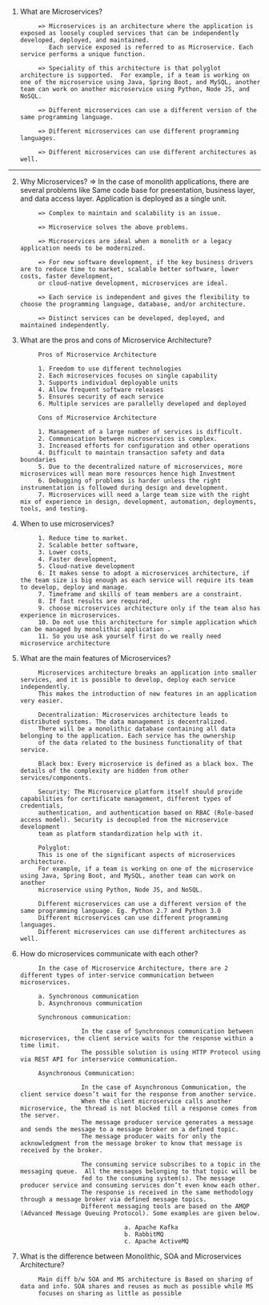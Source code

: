 1. What are Microservices?

            => Microservices is an architecture where the application is exposed as loosely coupled services that can be independently developed, deployed, and maintained.
               Each service exposed is referred to as Microservice. Each service performs a unique function.

            => Speciality of this architecture is that polyglot architecture is supported.  For example, if a team is working on one of the microservice using Java, Spring Boot, and MySQL, another team can work on another microservice using Python, Node JS, and NoSQL. 

            => Different microservices can use a different version of the same programming language.

            => Different microservices can use different programming languages.

            => Different microservices can use different architectures as well.
--------------------------------------------------------------------------------------------------------------------------------------
2. Why Microservices?
            => In the case of monolith applications, there are several problems like
               Same code base for presentation, business layer, and data access layer. Application is deployed as a single unit.

            => Complex to maintain and scalability is an issue.

            => Microservice solves the above problems. 

            => Microservices are ideal when a monolith or a legacy application needs to be modernized. 

            => For new software development, if the key business drivers are to reduce time to market, scalable better software, lower costs, faster development, 
            or cloud-native development, microservices are ideal.

            => Each service is independent and gives the flexibility to choose the programming language, database, and/or architecture.

            => Distinct services can be developed, deployed, and maintained independently.

3. What are the pros and cons of Microservice Architecture?
 
            Pros of Microservice Architecture

            1. Freedom to use different technologies
            2. Each microservices focuses on single capability
            3. Supports individual deployable units
            4. Allow frequent software releases
            5. Ensures security of each service
            6. Multiple services are parallelly developed and deployed

            Cons of Microservice Architecture
            
            1. Management of a large number of services is difficult.
            2. Communication between microservices is complex.
            3. Increased efforts for configuration and other operations
            4. Difficult to maintain transaction safety and data boundaries
            5. Due to the decentralized nature of microservices, more microservices will mean more resources hence high Investment
            6. Debugging of problems is harder unless the right instrumentation is followed during design and development.
            7. Microservices will need a large team size with the right mix of experience in design, development, automation, deployments, tools, and testing.

4. When to use microservices?

            
            1. Reduce time to market.
            2. Scalable better software, 
            3. Lower costs, 
            4. Faster development, 
            5. Cloud-native development 
            6. It makes sense to adopt a microservices architecture, if the team size is big enough as each service will require its team to develop, deploy and manage. 
            7. Timeframe and skills of team members are a constraint. 
            8. If fast results are required,
            9. choose microservices architecture only if the team also has experience in microservices.
            10. Do not use this architecture for simple application which can be managed by monolithic application . 
            11. So you use ask yourself first do we really need microservice architecture 

5. What are the main features of Microservices?
 
            Microservices architecture breaks an application into smaller services, and it is possible to develop, deploy each service independently. 
            This makes the introduction of new features in an application very easier. 

            Decentralization: Microservices architecture leads to distributed systems. The data management is decentralized. 
            There will be a monolithic database containing all data belonging to the application. Each service has the ownership 
            of the data related to the business functionality of that service.

            Black box: Every microservice is defined as a black box. The details of the complexity are hidden from other services/components.

            Security: The Microservice platform itself should provide capabilities for certificate management, different types of credentials, 
            authentication, and authentication based on RBAC (Role-based access model). Security is decoupled from the microservice development 
            team as platform standardization help with it.

            Polyglot:
            This is one of the significant aspects of microservices architecture.
            For example, if a team is working on one of the microservice using Java, Spring Boot, and MySQL, another team can work on another 
            microservice using Python, Node JS, and NoSQL. 

            Different microservices can use a different version of the same programming language. Eg. Python 2.7 and Python 3.0
            Different microservices can use different programming languages.
            Different microservices can use different architectures as well.

6. How do microservices communicate with each other?
            
            In the case of Microservice Architecture, there are 2 different types of inter-service communication between microservices.

            a. Synchronous communication
            b. Asynchronous communication

            Synchronous communication:
            
                        In the case of Synchronous communication between microservices, the client service waits for the response within a time limit. 
                        The possible solution is using HTTP Protocol using via REST API for interservice communication.

            Asynchronous Communication:

                        In the case of Asynchronous Communication, the client service doesn’t wait for the response from another service. 
                        When the client microservice calls another microservice, the thread is not blocked till a response comes from the server. 
                        The message producer service generates a message and sends the message to a message broker on a defined topic. 
                        The message producer waits for only the acknowledgment from the message broker to know that message is received by the broker. 

                        The consuming service subscribes to a topic in the messaging queue.  All the messages belonging to that topic will be 
                        fed to the consuming system(s). The message producer service and consuming services don’t even know each other. 
                        The response is received in the same methodology through a message broker via defined message topics.
                        Different messaging tools are based on the AMQP (Advanced Message Queuing Protocol). Some examples are given below.

                                    a. Apache Kafka
                                    b. RabbitMQ
                                    c. Apache ActiveMQ

7. What is the difference between Monolithic, SOA and Microservices Architecture?

            Main diff b/w SOA and MS architecture is Based on sharing of data and info. SOA shares and reuses as much as possible while MS 
            focuses on sharing as little as possible
